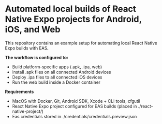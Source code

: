 # Automated local builds of React Native Expo projects for Android, iOS, and Web

This repository contains an example setup for automating local React Native Expo builds with EAS.

**The workflow is configured to:**
* Build platform-specific apps (.apk, .ipa, web)
* Install .apk files on all connected Android devices
* Deploy .ipa files to all connected iOS devices
* Run the web build inside a Docker container


**Requirements**
* MacOS with Docker, Git, Android SDK, Xcode + CLI tools, cfgutil
* React Native Expo project configured for EAS builds (placed in ./react-native-project/)
* Eas credentials stored in ./credentials/credentials.preview.json
